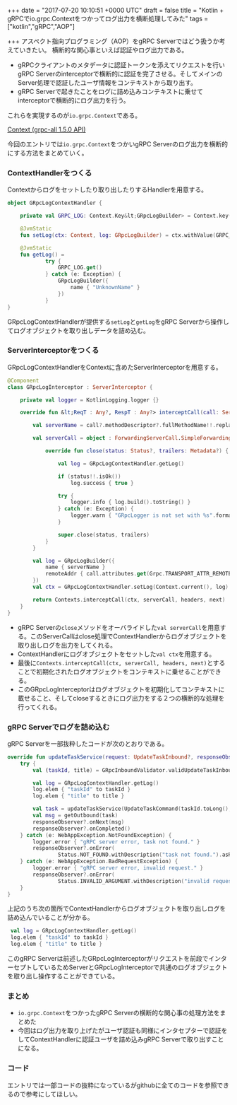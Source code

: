 
+++
date = "2017-07-20 10:10:51 +0000 UTC"
draft = false
title = "Kotlin + gRPCでio.grpc.Contextをつかってログ出力を横断処理してみた"
tags = ["kotlin","gRPC","AOP"]

+++
アスペクト指向プログラミング（AOP）をgRPC Serverではどう扱うか考えていきたい。  横断的な関心事といえば認証やログ出力である。

<ul>
<li>gRPCクライアントのメタデータに認証トークンを添えてリクエストを行いgRPC Serverのinterceptorで横断的に認証を完了させる。そしてメインのServer処理で認証したユーザ情報をコンテキストから取り出す。</li>
<li>gRPC Serverで起きたことをログに詰め込みコンテキストに乗せてinterceptorで横断的にログ出力を行う。</li>
</ul>


これらを実現するのが<code>io.grpc.Context</code>である。

<a href="https://grpc.io/grpc-java/javadoc/io/grpc/Context.html">Context (grpc-all 1.5.0 API)</a>

今回のエントリでは<code>io.grpc.Context</code>をつかいgRPC Serverのログ出力を横断的にする方法をまとめていく。

### ContextHandlerをつくる

Contextからログをセットしたり取り出したりするHandlerを用意する。

```kotlin
object GRpcLogContextHandler {

    private val GRPC_LOG: Context.Key&lt;GRpcLogBuilder> = Context.key("GRPC_LOG")

    @JvmStatic
    fun setLog(ctx: Context, log: GRpcLogBuilder) = ctx.withValue(GRPC_LOG, log)

    @JvmStatic
    fun getLog() =
            try {
                GRPC_LOG.get()
            } catch (e: Exception) {
                GRpcLogBuilder({
                    name { "UnknownName" }
                })
            }
}

```


GRpcLogContextHandlerが提供する<code>setLog</code>と<code>getLog</code>をgRPC Serverから操作してログオブジェクトを取り出しデータを詰め込む。

### ServerInterceptorをつくる

GRpcLogContextHandlerをContextに含めたServerInterceptorを用意する。

```kotlin
@Component
class GRpcLogInterceptor : ServerInterceptor {

    private val logger = KotlinLogging.logger {}

    override fun &lt;ReqT : Any?, RespT : Any?> interceptCall(call: ServerCall&lt;ReqT, RespT>?, headers: Metadata?, next: ServerCallHandler&lt;ReqT, RespT>?): ServerCall.Listener&lt;ReqT> {

        val serverName = call?.methodDescriptor?.fullMethodName!!.replace("/", ".")

        val serverCall = object : ForwardingServerCall.SimpleForwardingServerCall&lt;ReqT, RespT>(call) {

            override fun close(status: Status?, trailers: Metadata?) {

                val log = GRpcLogContextHandler.getLog()

                if (status!!.isOk())
                    log.success { true }

                try {
                    logger.info { log.build().toString() }
                } catch (e: Exception) {
                    logger.warn { "GRpcLogger is not set with %s".format(serverName) }
                }

                super.close(status, trailers)
            }
        }

        val log = GRpcLogBuilder({
            name { serverName }
            remoteAddr { call.attributes.get(Grpc.TRANSPORT_ATTR_REMOTE_ADDR).toString() }
        })
        val ctx = GRpcLogContextHandler.setLog(Context.current(), log)

        return Contexts.interceptCall(ctx, serverCall, headers, next)
    }
}

```


<ul>
<li>gRPC Serverの<code>close</code>メソッドをオーバライドした<code>val serverCall</code>を用意する。このServerCallはclose処理でContextHandlerからログオブジェクトを取り出しログを出力をしてくれる。</li>
<li>ContextHandlerにログオブジェクトをセットした<code>val ctx</code>を用意する。</li>
<li>最後に<code>Contexts.interceptCall(ctx, serverCall, headers, next)</code>とすることで初期化されたログオブジェクトをコンテキストに乗せることができる。</li>
<li>このGRpcLogInterceptorはログオブジェクトを初期化してコンテキストに載せること、そしてcloseするときにログ出力をする２つの横断的な処理を行ってくれる。</li>
</ul>


### gRPC Serverでログを詰め込む

gRPC Serverを一部抜粋したコードが次のとおりである。

```kotlin
override fun updateTaskService(request: UpdateTaskInbound?, responseObserver: StreamObserver&lt;TaskOutbound>?) {
    try {
        val (taskId, title) = GRpcInboundValidator.validUpdateTaskInbound(request)

        val log = GRpcLogContextHandler.getLog()
        log.elem { "taskId" to taskId }
        log.elem { "title" to title }

        val task = updateTaskService(UpdateTaskCommand(taskId.toLong(), title))
        val msg = getOutbound(task)
        responseObserver?.onNext(msg)
        responseObserver?.onCompleted()
    } catch (e: WebAppException.NotFoundException) {
        logger.error { "gRPC server error, task not found." }
        responseObserver?.onError(
                Status.NOT_FOUND.withDescription("task not found.").asRuntimeException())
    } catch (e: WebAppException.BadRequestException) {
        logger.error { "gRPC server error, invalid request." }
        responseObserver?.onError(
                Status.INVALID_ARGUMENT.withDescription("invalid request.").asRuntimeException())
    }
}

```


上記のうち次の箇所でContextHandlerからログオブジェクトを取り出しログを詰め込んでいることが分かる。

```kotlin
 val log = GRpcLogContextHandler.getLog()
 log.elem { "taskId" to taskId }
 log.elem { "title" to title }

```


このgRPC Serverは前述したGRpcLogInterceptorがリクエストを前段でインターセプトしているためServerとGRpcLogInterceptorで共通のログオブジェクトを取り出し操作することができている。

### まとめ

<ul>
<li><code>io.grpc.Context</code>をつかったgRPC Serverの横断的な関心事の処理方法をまとめた</li>
<li>今回はログ出力を取り上げたがユーザ認証も同様にインタセプターで認証をしてContextHandlerに認証ユーザを詰め込みgRPC Serverで取り出すことになる。</li>
</ul>


### コード

エントリでは一部コードの抜粋になっているがgithubに全てのコードを参照できるので参考にしてほしい。


<div class="github-card" data-user="nsoushi" data-repo="spring5-kotlin-application" data-width="400" data-height="" data-theme="default"></div>
<script src="https://cdn.jsdelivr.net/github-cards/latest/widget.js"></script>



